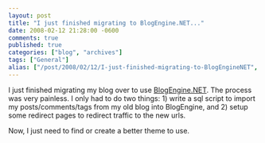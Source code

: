 ```yaml
---
layout: post
title: "I just finished migrating to BlogEngine.NET..."
date: 2008-02-12 21:28:00 -0600
comments: true
published: true
categories: ["blog", "archives"]
tags: ["General"]
alias: ["/post/2008/02/12/I-just-finished-migrating-to-BlogEngineNET", "/post/2008/02/12/i-just-finished-migrating-to-blogenginenet"]
---
```

<!-- more -->
<p>
I just finished migrating my blog over to use <a href="http://dotnetblogengine.net">BlogEngine.NET</a>. The process was very painless. I only had to do two things: 1) write a sql script to import my posts/comments/tags from my old blog into BlogEngine, and 2) setup some redirect pages to redirect traffic to the new urls. 
</p>
<p>
Now, I just need to find or create a better theme to use. 
</p>
